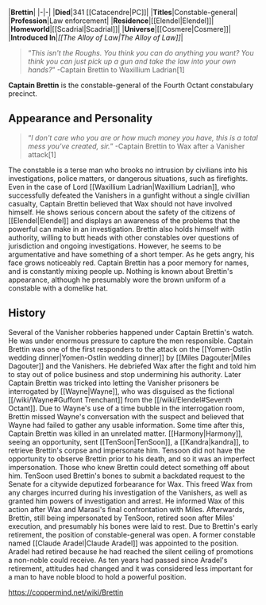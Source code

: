 |**Brettin**|
|-|-|
|**Died**|341 [[Catacendre\|PC]]|
|**Titles**|Constable-general|
|**Profession**|Law enforcement|
|**Residence**|[[Elendel\|Elendel]]|
|**Homeworld**|[[Scadrial\|Scadrial]]|
|**Universe**|[[Cosmere\|Cosmere]]|
|**Introduced In**|*[[The Alloy of Law\|The Alloy of Law]]*|

>“*This isn't the Roughs. You think you can do anything you want? You think you can just pick up a gun and take the law into your own hands?*”
\-Captain Brettin to Waxillium Ladrian[1]


**Captain Brettin** is the constable-general of the Fourth Octant constabulary precinct.

## Appearance and Personality
>“*I don't care who you are or how much money you have, this is a total mess you've created, sir.*”
\-Captain Brettin to Wax after a Vanisher attack[1]


The constable is a terse man who brooks no intrusion by civilians into his investigations, police matters, or dangerous situations, such as firefights. Even in the case of Lord [[Waxillium Ladrian\|Waxillium Ladrian]], who successfully defeated the Vanishers in a gunfight without a single civillian casualty, Captain Brettin believed that Wax should not have involved himself. He shows serious concern about the safety of the citizens of [[Elendel\|Elendel]] and displays an awareness of the problems that the powerful can make in an investigation.
Brettin also holds himself with authority, willing to butt heads with other constables over questions of jurisdiction and ongoing investigations. However, he seems to be argumentative and have something of a short temper. As he gets angry, his face grows noticeably red.
Captain Brettin has a poor memory for names, and is constantly mixing people up. Nothing is known about Brettin's appearance, although he presumably wore the brown uniform of a constable with a domelike hat.

## History
Several of the Vanisher robberies happened under Captain Brettin's watch. He was under enormous pressure to capture the men responsible. Captain Brettin was one of the first responders to the attack on the [[Yomen-Ostlin wedding dinner\|Yomen-Ostlin wedding dinner]] by [[Miles Dagouter\|Miles Dagouter]] and the Vanishers. He debriefed Wax after the fight and told him to stay out of police business and stop undermining his authority.
Later Captain Brettin was tricked into letting the Vanisher prisoners be interrogated by [[Wayne\|Wayne]], who was disguised as the fictional [[/wiki/Wayne#Guffont Trenchant]] from the [[/wiki/Elendel#Seventh Octant]]. Due to Wayne's use of a time bubble in the interrogation room, Brettin missed Wayne's conversation with the suspect and believed that Wayne had failed to gather any usable information.
Some time after this, Captain Brettin was killed in an unrelated matter. [[Harmony\|Harmony]], seeing an opportunity, sent [[TenSoon\|TenSoon]], a [[Kandra\|kandra]], to retrieve Brettin's corpse and impersonate him. Tensoon did not have the opportunity to observe Brettin prior to his death, and so it was an imperfect impersonation. Those who knew Brettin could detect something off about him. TenSoon used Brettin's bones to submit a backdated request to the Senate for a citywide deputized forbearance for Wax. This freed Wax from any charges incurred during his investigation of the Vanishers, as well as granted him powers of investigation and arrest. He informed Wax of this action after Wax and Marasi's final confrontation with Miles. Afterwards, Brettin, still being impersonated by TenSoon, retired soon after Miles' execution, and presumably his bones were laid to rest.
Due to Brettin's early retirement, the position of constable-general was open. A former constable named [[Claude Aradel\|Claude Aradel]] was appointed to the position. Aradel had retired because he had reached the silent ceiling of promotions a non-noble could receive. As ten years had passed since Aradel's retirement, attitudes had changed and it was considered less important for a man to have noble blood to hold a powerful position.



https://coppermind.net/wiki/Brettin